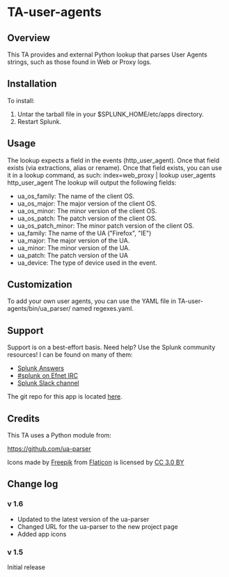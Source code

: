 # TA-user-agents

## Overview
This TA provides and external Python lookup that parses User Agents strings, such as those found in Web or Proxy logs.

## Installation
To install:
1. Untar the tarball file in your $SPLUNK_HOME/etc/apps
   directory.
2. Restart Splunk.

## Usage
The lookup expects a field in the events (http_user_agent). Once that field exists (via extractions, alias or rename). Once that field exists, you can use it in a lookup command, as such:
    index=web_proxy | lookup user_agents http_user_agent
The lookup will output the following fields:
  * ua_os_family: The name of the client OS.
  * ua_os_major: The major version of the client OS.
  * ua_os_minor: The minor version of the client OS.
  * ua_os_patch: The patch version of the client OS.
  * ua_os_patch_minor: The minor patch version of the client OS.
  * ua_family: The name of the UA ("Firefox", "IE")
  * ua_major: The major version of the UA.
  * ua_minor: The minor version of the UA.
  * ua_patch: The patch version of the UA
  * ua_device: The type of device used in the event.

## Customization
To add your own user agents, you can use the YAML file in TA-user-agents/bin/ua_parser/ named regexes.yaml.

## Support
Support is on a best-effort basis. Need help? Use the Splunk community resources! I can be found on many of them:

* [Splunk Answers](https://answers.splunk.com/)
* [#splunk on Efnet IRC](https://wiki.splunk.com/Community:IRC)
* [Splunk Slack channel](http://splunk402.com/chat/)

The git repo for this app is located [here](https://github.com/automine/TA-user-agents).

## Credits
This TA uses a Python module from:

https://github.com/ua-parser

Icons made by [Freepik](http://www.freepik.com) from [Flaticon](http://www.flaticon.com) is licensed by [CC 3.0 BY](http://creativecommons.org/licenses/by/3.0/)

## Change log
### v 1.6
* Updated to the latest version of the ua-parser
* Changed URL for the ua-parser to the new project page
* Added app icons

### v 1.5
Initial release
